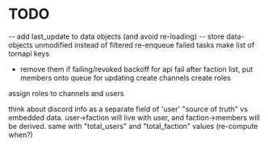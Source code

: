 


# TODO
-- add last_update to data objects
 (and avoid re-loading)
-- store data-objects unmodified instead of filtered
re-enqueue failed tasks
make list of tornapi keys 
 - remove them if failing/revoked
 backoff for api fail
after faction list, put members onto queue for updating
create channels
create roles

assign roles to channels and users

think about
  discord info as a separate field of 'user'
  "source of truth" vs embedded data. user->faction will live with user, and faction->members will be derived. same with "total_users" and "total_faction" values (re-compute when?)

 